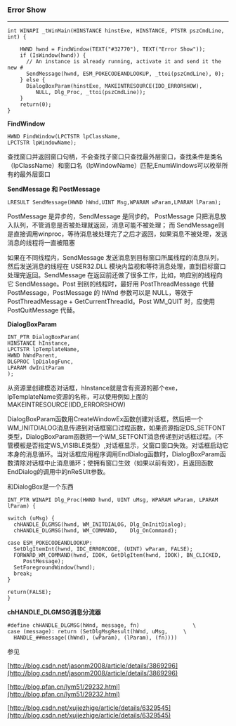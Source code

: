 ### Error Show ###
----

	int WINAPI _tWinMain(HINSTANCE hinstExe, HINSTANCE, PTSTR pszCmdLine, int) {

	   	HWND hwnd = FindWindow(TEXT("#32770"), TEXT("Error Show"));
	   	if (IsWindow(hwnd)) {
	      // An instance is already running, activate it and send it the new #
	      SendMessage(hwnd, ESM_POKECODEANDLOOKUP, _ttoi(pszCmdLine), 0);
	   	} else {
	      DialogBoxParam(hinstExe, MAKEINTRESOURCE(IDD_ERRORSHOW), 
	         NULL, Dlg_Proc, _ttoi(pszCmdLine));
	   	}
	   	return(0);
	}

**FindWindow**
	
	HWND FindWindow(LPCTSTR lpClassName,
    LPCTSTR lpWindowName);

查找窗口并返回窗口句柄，不会查找子窗口只查找最外层窗口，查找条件是类名（lpClassName）和窗口名（lpWindowName）匹配,EnumWindows可以枚举所有的最外层窗口

**SendMessage 和 PostMessage**

	LRESULT SendMessage(HWND hWnd,UINT Msg,WPARAM wParam,LPARAM lParam);

PostMessage 是异步的，SendMessage 是同步的。
PostMessage 只把消息放入队列，不管消息是否被处理就返回，消息可能不被处理；
而 SendMessage则是直接调用winproc，等待消息被处理完了之后才返回，如果消息不被处理，发送消息的线程将一直被阻塞

如果在不同线程内，SendMessage 发送消息到目标窗口所属线程的消息队列，然后发送消息的线程在 USER32.DLL 模块内监视和等待消息处理，直到目标窗口处理完返回。SendMessage 在返回前还做了很多工作，比如，响应别的线程向它 SendMessage。Post 到别的线程时，最好用 PostThreadMessage 代替 PostMessage，PostMessage 的 hWnd 参数可以是 NULL，等效于 PostThreadMessage + GetCurrentThreadId。Post WM_QUIT 时，应使用 PostQuitMessage 代替。

**DialogBoxParam**

	INT_PTR DialogBoxParam(
	HINSTANCE hInstance,
    LPCTSTR lpTemplateName,
    HWND hWndParent,
    DLGPROC lpDialogFunc,
    LPARAM dwInitParam
	);

从资源里创建模态对话框，hInstance就是含有资源的那个exe，lpTemplateName资源的名称，可以使用例如上面的MAKEINTRESOURCE(IDD_ERRORSHOW)

DialogBoxParam函数用CreateWindowEx函数创建对话框，然后把一个WM\_INITDIALOG消息传递到对话框窗口过程函数，如果资源指定DS\_SETFONT类型，DialogBoxParam函数把一个WM_SETFONT消息传递到对话框过程。(不管模板是否指定WS\_VISIBLE类型）,对话框显示，父窗口窗口失效。对话框启动它本身的消息循环。当对话框应用程序调用EndDialog函数时，DialogBoxParam函数清除对话框中止消息循环；使拥有窗口生效（如果以前有效），且返回函数EndDialog的调用中的nReSUlt参数。

和DialogBox是一个东西

	INT_PTR WINAPI Dlg_Proc(HWND hwnd, UINT uMsg, WPARAM wParam, LPARAM lParam) {

   	switch (uMsg) {
      chHANDLE_DLGMSG(hwnd, WM_INITDIALOG, Dlg_OnInitDialog);
      chHANDLE_DLGMSG(hwnd, WM_COMMAND,    Dlg_OnCommand);

   	case ESM_POKECODEANDLOOKUP:
      SetDlgItemInt(hwnd, IDC_ERRORCODE, (UINT) wParam, FALSE);
      FORWARD_WM_COMMAND(hwnd, IDOK, GetDlgItem(hwnd, IDOK), BN_CLICKED, 
         PostMessage);
      SetForegroundWindow(hwnd);
      break;
   	}

   	return(FALSE);
	}

**chHANDLE_DLGMSG消息分流器**
	
   	#define chHANDLE_DLGMSG(hWnd, message, fn)                 \
   	case (message): return (SetDlgMsgResult(hWnd, uMsg,     \
      HANDLE_##message((hWnd), (wParam), (lParam), (fn))))

参见 

[http://blog.csdn.net/jasonm2008/article/details/3869296](http://blog.csdn.net/jasonm2008/article/details/3869296)

[http://blog.pfan.cn/lym51/29232.html](http://blog.pfan.cn/lym51/29232.html)

[http://blog.csdn.net/xujiezhige/article/details/6329545](http://blog.csdn.net/xujiezhige/article/details/6329545)





